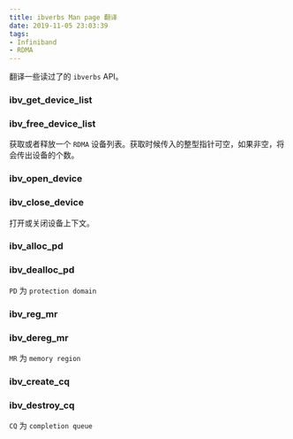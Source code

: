 ```yaml
---
title: ibverbs Man page 翻译
date: 2019-11-05 23:03:39
tags:
- Infiniband
- RDMA
---
```


翻译一些读过了的 `ibverbs` API。

<!-- more -->

### ibv\_get\_device\_list

### ibv\_free\_device\_list

获取或者释放一个 `RDMA` 设备列表。获取时候传入的整型指针可空，如果非空，将会传出设备的个数。

### ibv\_open\_device

### ibv\_close\_device

打开或关闭设备上下文。

### ibv\_alloc\_pd

### ibv\_dealloc\_pd

`PD` 为 `protection domain`

### ibv\_reg\_mr

### ibv\_dereg\_mr

`MR` 为 `memory region`

### ibv\_create\_cq

### ibv\_destroy\_cq

`CQ` 为 `completion queue`
